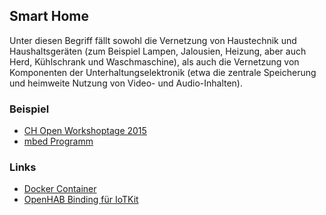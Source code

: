 Smart Home
----------

Unter diesen Begriff fällt sowohl die Vernetzung von Haustechnik und Haushaltsgeräten (zum Beispiel Lampen, Jalousien, Heizung, aber auch Herd, Kühlschrank und Waschmaschine), als auch die Vernetzung von Komponenten der Unterhaltungselektronik (etwa die zentrale Speicherung und heimweite Nutzung von Video- und Audio-Inhalten).

### Beispiel

* [CH Open Workshoptage 2015](https://developer.mbed.org/teams/ch-open-wstage2015/wiki/SmartHome)
* [mbed Programm](https://developer.mbed.org/teams/smdiotkit2ch/code/RPCHTTPServerSmartHomeV2/)

### Links

* [Docker Container](https://hub.docker.com/r/marcel1691/openhab2/)
* [OpenHAB Binding für IoTKit](https://github.com/mc-b/IoTKit/releases)
